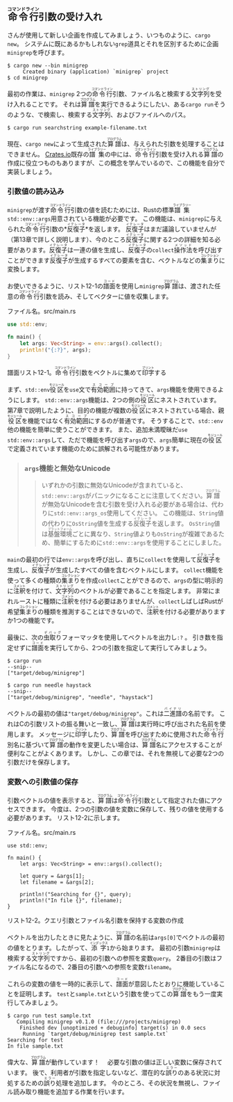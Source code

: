 ## <ruby>命令行<rt>コマンドライン</rt></ruby>引数の受け入れ

さんが使用して新しい企画を作成してみましょう、いつものように、`cargo new`。
システムに既にあるかもしれない`grep`道具とそれを区別するために企画`minigrep`を呼びます。

```text
$ cargo new --bin minigrep
     Created binary (application) `minigrep` project
$ cd minigrep
```

最初の作業は、`minigrep` 2つの<ruby>命令行<rt>コマンドライン</rt></ruby>引数、ファイル名と検索する<ruby>文字列<rt>ストリング</rt></ruby>を受け入れることです。
それは<ruby>算譜<rt>プログラム</rt></ruby>を実行できるようにしたい、ある`cargo run`そうのような、で検索し、検索する<ruby>文字列<rt>ストリング</rt></ruby>、およびファイルへのパス。

```text
$ cargo run searchstring example-filename.txt
```

現在、`cargo new`によって生成された<ruby>算譜<rt>プログラム</rt></ruby>は、与えられた引数を処理することはできません。
[Crates.io](https://crates.io/)既存の<ruby>譜集<rt>ライブラリー</rt></ruby>の中には、<ruby>命令行<rt>コマンドライン</rt></ruby>引数を受け入れる<ruby>算譜<rt>プログラム</rt></ruby>の作成に役立つものもありますが、この概念を学んでいるので、この機能を自分で実装しましょう。

### 引数値の読み込み

`minigrep`が渡す<ruby>命令行<rt>コマンドライン</rt></ruby>引数の値を読むためには、Rustの標準<ruby>譜集<rt>ライブラリー</rt></ruby>`std::env::args`用意されている機能が必要です。
この機能は、`minigrep`に与えられた<ruby>命令行<rt>コマンドライン</rt></ruby>引数の*<ruby>反復子<rt>イテレータ</rt></ruby>*を返します。
<ruby>反復子<rt>イテレータ</rt></ruby>はまだ議論していませんが（第13章で詳しく説明します）、今のところ<ruby>反復子<rt>イテレータ</rt></ruby>に関する2つの詳細を知る必要があります。<ruby>反復子<rt>イテレータ</rt></ruby>は一連の値を生成し、<ruby>反復子<rt>イテレータ</rt></ruby>の`collect`<ruby>操作法<rt>メソッド</rt></ruby>を呼び出すことができます<ruby>反復子<rt>イテレータ</rt></ruby>が生成するすべての要素を含む、ベクトルなどの<ruby>集まり<rt>コレクション</rt></ruby>に変換します。

お使いできるように、リスト12-1の<ruby>譜面<rt>コード</rt></ruby>を使用し`minigrep`<ruby>算譜<rt>プログラム</rt></ruby>は、渡された任意の<ruby>命令行<rt>コマンドライン</rt></ruby>引数を読み、そしてベクターに値を収集します。

<span class="filename">ファイル名。src/main.rs</span>

```rust
use std::env;

fn main() {
    let args: Vec<String> = env::args().collect();
    println!("{:?}", args);
}
```

<span class="caption">譜面リスト12-1。<ruby>命令行<rt>コマンドライン</rt></ruby>引数をベクトルに集めて<ruby>印字<rt>プリント</rt></ruby>する</span>

まず、`std::env`<ruby>役区<rt>モジュール</rt></ruby>を`use`文で<ruby>有効範囲<rt>スコープ</rt></ruby>に持ってきて、`args`機能を使用できるようにします。
`std::env::args`機能は、2つの側の<ruby>役区<rt>モジュール</rt></ruby>にネストされています。
第7章で説明したように、目的の機能が複数の<ruby>役区<rt>モジュール</rt></ruby>にネストされている場合、親<ruby>役区<rt>モジュール</rt></ruby>を機能ではなく<ruby>有効範囲<rt>スコープ</rt></ruby>にするのが普通です。
そうすることで、`std::env`他の機能を簡単に使うことができます。
また、追加未満曖昧だ`use std::env::args`して、ただで機能を呼び出す`args`ので、`args`簡単に現在の<ruby>役区<rt>モジュール</rt></ruby>で定義されています機能のために誤解される可能性があります。

> ### `args`機能と無効なUnicode
> 
> > いずれかの引数に無効なUnicodeが含まれていると、`std::env::args`がパニックになることに注意してください。
> > <ruby>算譜<rt>プログラム</rt></ruby>が無効なUnicodeを含む引数を受け入れる必要がある場合は、代わりに`std::env::args_os`使用してください。
> > この機能は、`String`値の代わりに`OsString`値を生成する<ruby>反復子<rt>イテレータ</rt></ruby>を返します。
> > `OsString`値は<ruby>基盤環境<rt>プラットフォーム</rt></ruby>ごとに異なり、`String`値よりも`OsString`が複雑であるため、簡単にするために`std::env::args`を使用することにしました。

`main`の最初の行では`env::args`を呼び出し、直ちに`collect`を使用して<ruby>反復子<rt>イテレータ</rt></ruby>を生成し、<ruby>反復子<rt>イテレータ</rt></ruby>が生成したすべての値を含むベクトルにします。
`collect`機能を使って多くの種類の<ruby>集まり<rt>コレクション</rt></ruby>を作成`collect`ことができるので、`args`の型に明示的に<ruby>注釈<rt>コメント</rt></ruby>を付けて、<ruby>文字列<rt>ストリング</rt></ruby>のベクトルが必要であることを指定します。
非常にまれルーストに種類に<ruby>注釈<rt>コメント</rt></ruby>を付ける必要はありませんが、`collect`しばしばRustが希望<ruby>集まり<rt>コレクション</rt></ruby>の種類を推測することはできないので、<ruby>注釈<rt>コメント</rt></ruby>を付ける必要がありますか1つの機能です。

最後に、次の<ruby>虫取り<rt>デバッグ</rt></ruby>フォーマッタを使用してベクトルを出力し`:?`
。
引き数を指定せずに<ruby>譜面<rt>コード</rt></ruby>を実行してから、2つの引数を指定して実行してみましょう。

```text
$ cargo run
--snip--
["target/debug/minigrep"]

$ cargo run needle haystack
--snip--
["target/debug/minigrep", "needle", "haystack"]
```

ベクトルの最初の値は`"target/debug/minigrep"`。これは<ruby>二進譜<rt>バイナリ</rt></ruby>の名前です。
これはCの引数リストの振る舞いと一致し、<ruby>算譜<rt>プログラム</rt></ruby>は実行時に呼び出された名前を使用します。
メッセージに<ruby>印字<rt>プリント</rt></ruby>したり、<ruby>算譜<rt>プログラム</rt></ruby>を呼び出すために使用された<ruby>命令行<rt>コマンドライン</rt></ruby>別名に基づいて<ruby>算譜<rt>プログラム</rt></ruby>の動作を変更したい場合は、<ruby>算譜<rt>プログラム</rt></ruby>名にアクセスすることが便利なことがよくあります。
しかし、この章では、それを無視して必要な2つの引数だけを保存します。

### 変数への引数値の保存

引数ベクトルの値を表示すると、<ruby>算譜<rt>プログラム</rt></ruby>は<ruby>命令行<rt>コマンドライン</rt></ruby>引数として指定された値にアクセスできます。
今度は、2つの引数の値を変数に保存して、残りの値を使用する必要があります。
リスト12-2に示します。

<span class="filename">ファイル名。src/main.rs</span>

```rust,should_panic
use std::env;

fn main() {
    let args: Vec<String> = env::args().collect();

    let query = &args[1];
    let filename = &args[2];

    println!("Searching for {}", query);
    println!("In file {}", filename);
}
```

<span class="caption">リスト12-2。クエリ引数とファイル名引数を保持する変数の作成</span>

ベクトルを出力したときに見たように、<ruby>算譜<rt>プログラム</rt></ruby>の名前は`args[0]`でベクトルの最初の値をとります。したがって、<ruby>添字<rt>インデックス</rt></ruby>`1`から始まります。
最初の引数`minigrep`は検索する<ruby>文字列<rt>ストリング</rt></ruby>ですから、最初の引数への参照を変数`query`。
2番目の引数はファイル名になるので、2番目の引数への参照を変数`filename`。

これらの変数の値を一時的に表示して、<ruby>譜面<rt>コード</rt></ruby>が意図したとおりに機能していることを証明します。
`test`と`sample.txt`という引数を使ってこの<ruby>算譜<rt>プログラム</rt></ruby>をもう一度実行してみましょう。

```text
$ cargo run test sample.txt
   Compiling minigrep v0.1.0 (file:///projects/minigrep)
    Finished dev [unoptimized + debuginfo] target(s) in 0.0 secs
     Running `target/debug/minigrep test sample.txt`
Searching for test
In file sample.txt
```

偉大な、<ruby>算譜<rt>プログラム</rt></ruby>が動作しています！　
必要な引数の値は正しい変数に保存されています。
後で、利用者が引数を指定しないなど、潜在的な<ruby>誤り<rt>エラー</rt></ruby>のある状況に対処するための<ruby>誤り<rt>エラー</rt></ruby>処理を追加します。
今のところ、その状況を無視し、ファイル読み取り機能を追加する作業を行います。
